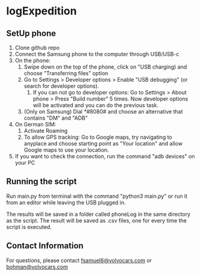 # logExpedition #

## SetUp phone ##

1. Clone github repo
2. Connect the Samsung phone to the computer through USB/USB-c
3. On the phone:
   1. Swipe down on the top of the phone, click on "USB charging) and choose "Transferring files" option
   2. Go to Settings > Developer options > Enable "USB debugging" (or search for developer options).
      1. If you can not go to developer options: Go to Settings > About phone > Press "Build number" 5 times. Now developer options will be activated and you can do the previous task.
   3. (Only on Samsung) Dial *#8080# and choose an alternative that contains "DM" and "ADB"
4. On German SIM:
   1. Activate Roaming
   2. To allow GPS tracking: Go to Google maps, try navigating to anyplace and choose starting point as "Your location" and allow Google maps to use your location.
5. If you want to check the connection, run the command "adb devices" on your PC

## Running the script ##

Run main.py from terminal with the command "python3 main.py" or run it from an editor while leaving the USB plugged in.

The results will be saved in a folder called phoneLog in the same directory as the script. The result will be saved as .csv files, one for every time the script is executed.

## Contact Information ##
For questions, please contact fsamuel6@volvocars.com or bohman@volvocars.com
